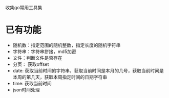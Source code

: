 
收集go常用工具集


# 已有功能
- 随机数：指定范围的随机整数，指定长度的随机字符串
- 字符串：字符串拼接，md5加密
- 文件：判断文件是否存在
- 分页： 获取offset
- date: 获取当前时间的字符串，获取当前时间是本月的几号，获取当前时间是本周的第几天，获取本周指定时间的日期字符串
- time: 获取当前时间
- json时间处理